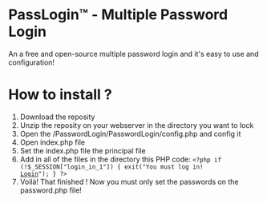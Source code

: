 # PassLogin™ - Multiple Password Login
An a free and open-source multiple password login and it's easy to use and configuration!

# How to install ?
1. Download the reposity
2. Unzip the reposity on your webserver in the directory you want to lock
3. Open the /PasswordLogin/PasswordLogin/config.php and config it
4. Open index.php file
5. Set the index.php file the principal file
6. Add in all of the files in the directory this PHP code:
   <code>&lt;?php if (!$_SESSION["login_in_1"]) { exit("You must log in! <a href=index.php>Login</a>"); } ?&gt;</code>
7. Voilà! That finished ! Now you must only set the passwords on the password.php file! 
